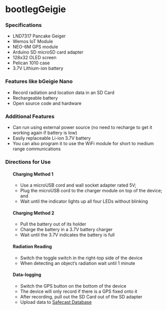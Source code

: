 # bootlegGeigie

<h3>Specifications</h3>
<ul>
  <li>LND7317 Pancake Geiger</li>
  <li>Wemos IoT Module</li>
  <li>NEO-6M GPS module</li>
  <li>Arduino SD microSD card adapter</li>
  <li>128x32 OLED screen</li>
  <li>Pelican 1010 case</li>
  <li>3.7V Lithium-ion battery</li>
</ul>

<h3>Features like bGeigie Nano</h3>
<ul>
  <li>Record radiation and location data in an SD Card</li>
  <li>Rechargeable battery</li>
  <li>Open source code and hardware</li>
</ul>

<h3>Additional Features</h3>
<ul>
  <li>Can run using external power source (no need to recharge to get it working again if battery is low)</li>
  <li>Easily replaceable Li-ion 3.7V battery</li>
  <li>You can also program it to use the WiFi module for short to medium range communications</li>
</ul>

<h3>Directions for Use</h3>
<ol>
  <h4>Charging Method 1</h4>
  <ul>
    <li>Use a microUSB cord and wall socket adapter rated 5V;</li>
    <li>Plug the microUSB cord to the charger module on top of the device; and</li>
    <li>Wait until the indicator lights up all four LEDs without blinking</li>
  </ul>
  <h4>Charging Method 2</h4>
  <ul>
    <li>Pull the battery out of its holder</li>
    <li>Charge the battery in a 3.7V battery charger</li>
    <li>Wait until the 3.7V indicates the battery is full</li>
  </ul>
  <h4>Radiation Reading</h4>
  <ul>
    <li>Switch the toggle switch in the right-top side of the device</li>
    <li>When detecting an object’s radiation wait until 1 minute</li>
  </ul>
  <h4>Data-logging</h4>
  <ul>
    <li>Switch the GPS button on the bottom of the device</li>
    <li>The device will only record if there is a GPS fixed onto it</li>
    <li>After recording, pull out the SD Card out of the SD adapter</li>
    <li>Upload data to <a href="https://api.safecast.org">Safecast Database</li>
  </ul>
</ol>
